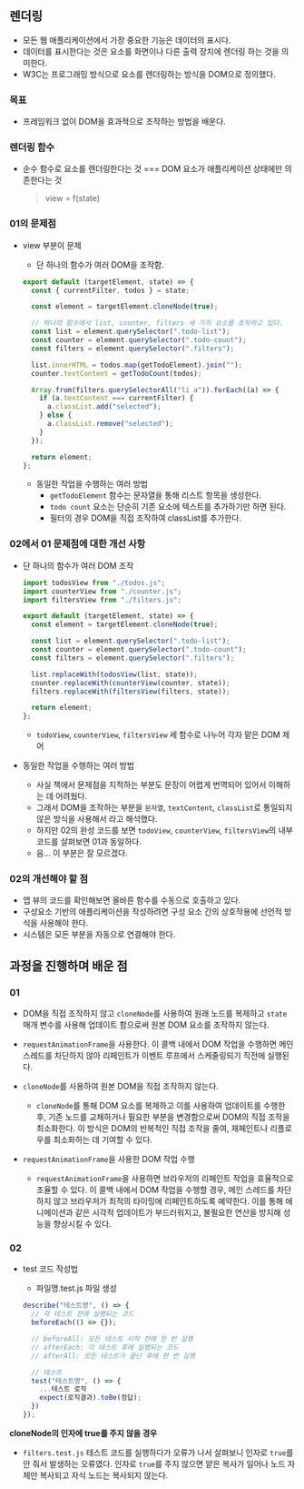 ## 렌더링

- 모든 웹 애플리케이션에서 가장 중요한 기능은 데이터의 표시다.
- 데이터를 표시한다는 것은 요소를 화면이나 다른 출력 장치에 렌더링 하는 것을 의미한다.
- W3C는 프로그래밍 방식으로 요소를 렌더링하는 방식을 DOM으로 정의했다.

### 목표

- 프레임워크 없이 DOM을 효과적으로 조작하는 방법을 배운다.

### 렌더링 함수

- 순수 함수로 요소를 렌더링한다는 것 === DOM 요소가 애플리케이션 상태에만 의존한다는 것
  > view = f(state)

### 01의 문제점

- view 부분이 문제

  - 단 하나의 함수가 여러 DOM을 조작함.

  ```js
  export default (targetElement, state) => {
    const { currentFilter, todos } = state;

    const element = targetElement.cloneNode(true);

    // 하나의 함수에서 list, counter, filters 세 가지 요소를 조작하고 있다.
    const list = element.querySelector(".todo-list");
    const counter = element.querySelector(".todo-count");
    const filters = element.querySelector(".filters");

    list.innerHTML = todos.map(getTodoElement).join("");
    counter.textContent = getTodoCount(todos);

    Array.from(filters.querySelectorAll("li a")).forEach((a) => {
      if (a.textContent === currentFilter) {
        a.classList.add("selected");
      } else {
        a.classList.remove("selected");
      }
    });

    return element;
  };
  ```

  - 동일한 작업을 수행하는 여러 방법
    - `getTodoElement` 함수는 문자열을 통해 리스트 항목을 생성한다.
    - `todo count` 요소는 단순히 기존 요소에 텍스트를 추가하기만 하면 된다.
    - 필터의 경우 DOM을 직접 조작하여 classList를 추가한다.

### 02에서 01 문제점에 대한 개선 사항

- 단 하나의 함수가 여러 DOM 조작

  ```js
  import todosView from "./todos.js";
  import counterView from "./counter.js";
  import filtersView from "./filters.js";

  export default (targetElement, state) => {
    const element = targetElement.cloneNode(true);

    const list = element.querySelector(".todo-list");
    const counter = element.querySelector(".todo-count");
    const filters = element.querySelector(".filters");

    list.replaceWith(todosView(list, state));
    counter.replaceWith(counterView(counter, state));
    filters.replaceWith(filtersView(filters, state));

    return element;
  };
  ```

  - `todoView`, `counterView`, `filtersView` 세 함수로 나누어 각자 맡은 DOM 제어

- 동일한 작업을 수행하는 여러 방법
  - 사실 책에서 문제점을 지적하는 부분도 문장이 어렵게 번역되어 있어서 이해하는 데 어려웠다.
  - 그래서 DOM을 조작하는 부분을 `문자열`, `textContent`, `classList`로 통일되지 않은 방식을 사용해서 라고 해석했다.
  - 하지만 02의 완성 코드를 보면 `todoView`, `counterView`, `filtersView`의 내부 코드를 살펴보면 01과 동일하다.
  - 음... 이 부분은 잘 모르겠다.

### 02의 개선해야 할 점

- 앱 뷰의 코드를 확인해보면 올바른 함수를 수동으로 호출하고 있다.
- 구성요소 기반의 애플리케이션을 작성하려면 구성 요소 간의 상호작용에 선언적 방식을 사용해야 한다.
- 시스템은 모든 부분을 자동으로 연결해야 한다.

## 과정을 진행하며 배운 점

### 01

- DOM을 직접 조작하지 않고 `cloneNode`를 사용하여 원래 노드를 복제하고 `state` 매개 변수를 사용해 업데이트 함으로써 원본 DOM 요소를 조작하지 않는다.
- `requestAnimationFrame`을 사용한다. 이 콜백 내에서 DOM 작업을 수행하면 메인 스레드를 차단하지 않아 리페인트가 이벤트 루프에서 스케줄링되기 직전에 실행된다.

- `cloneNode`를 사용하여 원본 DOM을 직접 조작하지 않는다.

  - `cloneNode`를 통해 DOM 요소를 복제하고 이를 사용하여 업데이트를 수행한 후, 기존 노드를 교체하거나 필요한 부분을 변경함으로써 DOM의 직접 조작을 최소화한다. 이 방식은 DOM의 반복적인 직접 조작을 줄여, 재페인트나 리플로우를 최소화하는 데 기여할 수 있다.

- `requestAnimationFrame`을 사용한 DOM 작업 수행
  - `requestAnimationFrame`을 사용하면 브라우저의 리페인트 작업을 효율적으로 조율할 수 있다. 이 콜백 내에서 DOM 작업을 수행할 경우, 메인 스레드를 차단하지 않고 브라우저가 최적의 타이밍에 리페인트하도록 예약한다. 이를 통해 애니메이션과 같은 시각적 업데이트가 부드러워지고, 불필요한 연산을 방지해 성능을 향상시킬 수 있다.

### 02

- test 코드 작성법

  - 파일명.test.js 파일 생성

  ```js
  describe("테스트명", () => {
    // 각 테스트 전에 실행되는 코드
    beforeEach(() => {});

    // beforeAll: 모든 테스트 시작 전에 한 번 실행
    // afterEach: 각 테스트 후에 실행되는 코드
    // afterAll: 모든 테스트가 끝난 후에 한 번 실행

    // 테스트
    test("테스트명", () => {
      ...테스트 로직
      expect(로직결과).toBe(정답);
    })
  });
  ```

**cloneNode의 인자에 true를 주지 않을 경우**

- `filters.test.js` 테스트 코드를 실행하다가 오류가 나서 살펴보니 인자로 `true`를 안 줘서 발생하는 오류였다. 인자로 `true`를 주지 않으면 얕은 복사가 일어나 노드 자체만 복사되고 자식 노드는 복사되지 않는다.
